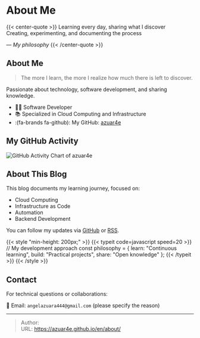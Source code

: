 # About Me


{{< center-quote >}}
Learning every day, sharing what I discover\
Creating, experimenting, and documenting the process

_— My philosophy_
{{< /center-quote >}}

## About Me

> The more I learn, the more I realize how much there is left to discover.

Passionate about technology, software development, and sharing knowledge.

- 👨‍💻 Software Developer  
- 📚 Specialized in Cloud Computing and Infrastructure  
- :(fa-brands fa-github): My GitHub: [azuar4e](https://github.com/azuar4e)

## My GitHub Activity

![GitHub Activity Chart of azuar4e](https://ghchart.rshah.org/azuar4e)

## About This Blog

This blog documents my learning journey, focused on:
- Cloud Computing
- Infrastructure as Code
- Automation
- Backend Development

You can follow my updates via [GitHub](https://github.com/azuar4e) or [RSS](/index.xml).

{{< style "min-height: 200px;" >}}
{{< typeit code=javascript speed=20 >}}
// My development approach
const philosophy = {
  learn: "Continuous learning",
  build: "Practical projects",
  share: "Open knowledge"
};
{{< /typeit >}}
{{< /style >}}

## Contact

For technical questions or collaborations:

📮 Email: `angelazuara444@gmail.com` (please specify the reason)


---

> Author: <no value>  
> URL: https://azuar4e.github.io/en/about/  

